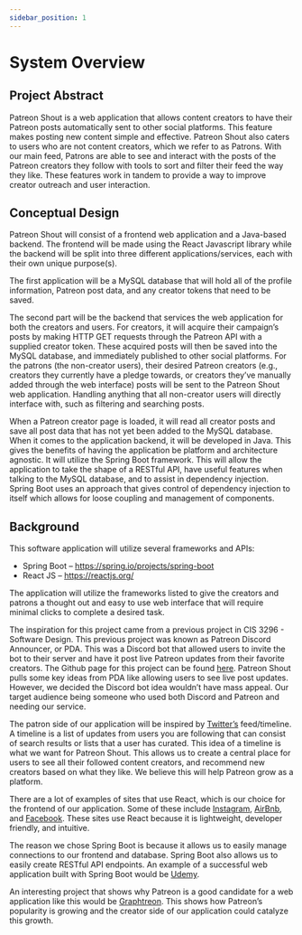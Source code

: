 ```yaml
---
sidebar_position: 1
---
```


# System Overview

## Project Abstract

Patreon Shout is a web application that allows content creators to have their Patreon posts automatically sent to other social platforms. This feature makes posting new content simple and effective. Patreon Shout also caters to users who are not content creators, which we refer to as Patrons. With our main feed, Patrons are able to see and interact with the posts of the Patreon creators they follow with tools to sort and filter their feed the way they like. These features work in tandem to provide a way to improve creator outreach and user interaction.

## Conceptual Design

Patreon Shout will consist of a frontend web application and a Java-based backend. The frontend will be made using the React Javascript library while the backend will be split into three different applications/services, each with their own unique purpose(s).

The first application will be a MySQL database that will hold all of the profile information, Patreon post data, and any creator tokens that need to be saved.
 
The second part will be the backend that services the web application for both the creators and users. For creators, it will acquire their campaign’s posts by making HTTP GET requests through the Patreon API with a supplied creator token. These acquired posts will then be saved into the MySQL database, and immediately published to other social platforms. For the patrons (the non-creator users), their desired Patreon creators (e.g., creators they currently have a pledge towards, or creators they’ve manually added through the web interface) posts will be sent to the Patreon Shout web application. Handling anything that all non-creator users will directly interface with, such as filtering and searching posts.

When a Patreon creator page is loaded, it will read all creator posts and save all post data that has not yet been added to the MySQL database. When it comes to the application backend, it will be developed in Java. This gives the benefits of having the application be platform and architecture agnostic. It will utilize the Spring Boot framework. This will allow the application to take the shape of a RESTful API, have useful features when talking to the MySQL database, and to assist in dependency injection. Spring Boot uses an approach that gives control of dependency injection to itself which allows for loose coupling and management of components.


## Background

This software application will utilize several frameworks and APIs:  
- Spring Boot – https://spring.io/projects/spring-boot  
- React JS – https://reactjs.org/
  
The application will utilize the frameworks listed to give the creators and patrons a thought out and easy to use web interface that will require minimal clicks to complete a desired task.

The inspiration for this project came from a previous project in CIS 3296 - Software Design. This previous project was known as Patreon Discord Announcer, or PDA. This was a Discord bot that allowed users to invite the bot to their server and have it post live Patreon updates from their favorite creators. The Github page for this project can be found [here](https://github.com/apsawicki/patreon-discord-announcer/tree/version2). Patreon Shout pulls some key ideas from PDA like allowing users to see live post updates. However, we decided the Discord bot idea wouldn’t have mass appeal. Our target audience being someone who used both Discord and Patreon and needing our service.

The patron side of our application will be inspired by [Twitter’s](https://twitter.com/?lang=en) feed/timeline. A timeline is a list of updates from users you are following that can consist of search results or lists that a user has curated. This idea of a timeline is what we want for Patreon Shout. This allows us to create a central place for users to see all their followed content creators, and recommend new creators based on what they like. We believe this will help Patreon grow as a platform.

There are a lot of examples of sites that use React, which is our choice for the frontend of our application. Some of these include [Instagram](https://www.instagram.com/), [AirBnb](https://www.airbnb.com/), and [Facebook](https://www.facebook.com/). These sites use React because it is lightweight, developer friendly, and intuitive.

The reason we chose Spring Boot is because it allows us to easily manage connections to our frontend and database. Spring Boot also allows us to easily create RESTful API endpoints. An example of a successful web application built with Spring Boot would be [Udemy](https://www.udemy.com/).

An interesting project that shows why Patreon is a good candidate for a web application like this would be [Graphtreon](https://graphtreon.com/patreon-stats). This shows how Patreon’s popularity is growing and the creator side of our application could catalyze this growth.
